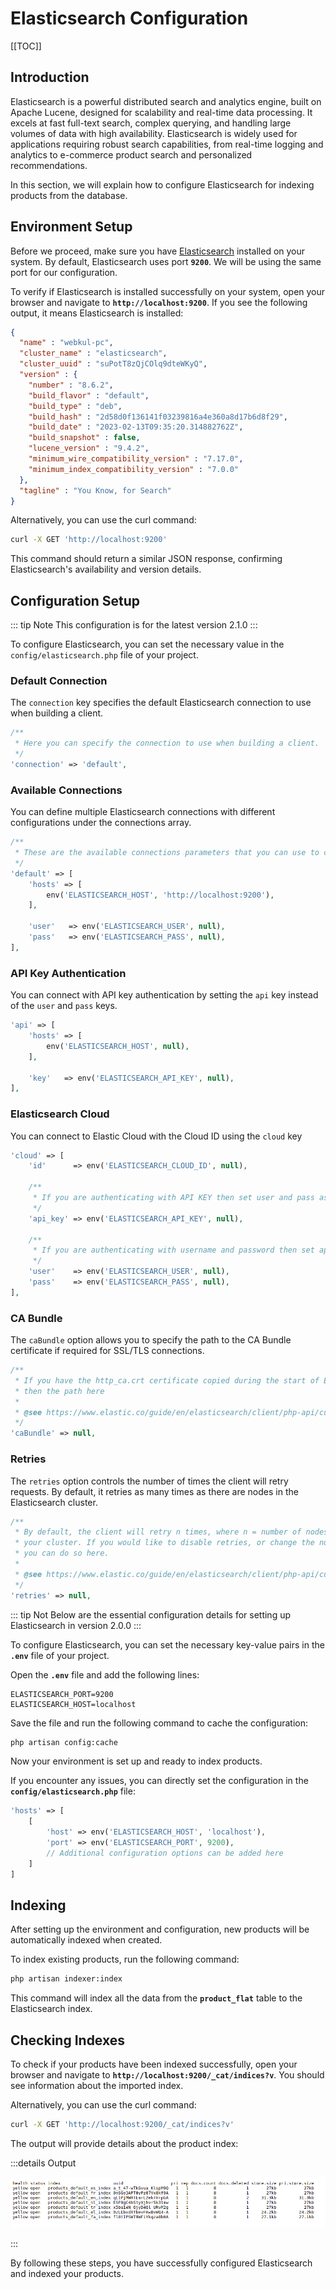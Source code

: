 # Elasticsearch Configuration

[[TOC]]

## Introduction 

Elasticsearch is a powerful distributed search and analytics engine, built on Apache Lucene, designed for scalability and real-time data processing. It excels at fast full-text search, complex querying, and handling large volumes of data with high availability. Elasticsearch is widely used for applications requiring robust search capabilities, from real-time logging and analytics to e-commerce product search and personalized recommendations.

In this section, we will explain how to configure Elasticsearch for indexing products from the database.

## Environment Setup

Before we proceed, make sure you have [Elasticsearch](https://www.elastic.co/guide/en/elasticsearch/reference/current/install-elasticsearch.html) installed on your system. By default, Elasticsearch uses port **`9200`**. We will be using the same port for our configuration.

To verify if Elasticsearch is installed successfully on your system, open your browser and navigate to **`http://localhost:9200`**. If you see the following output, it means Elasticsearch is installed:

```json
{
  "name" : "webkul-pc",
  "cluster_name" : "elasticsearch",
  "cluster_uuid" : "suPotT8zQjCOlq9dteWKyQ",
  "version" : {
    "number" : "8.6.2",
    "build_flavor" : "default",
    "build_type" : "deb",
    "build_hash" : "2d58d0f136141f03239816a4e360a8d17b6d8f29",
    "build_date" : "2023-02-13T09:35:20.314882762Z",
    "build_snapshot" : false,
    "lucene_version" : "9.4.2",
    "minimum_wire_compatibility_version" : "7.17.0",
    "minimum_index_compatibility_version" : "7.0.0"
  },
  "tagline" : "You Know, for Search"
}
```

Alternatively, you can use the curl command:

```sh
curl -X GET 'http://localhost:9200'
```

This command should return a similar JSON response, confirming Elasticsearch's availability and version details.

## Configuration Setup

  ::: tip Note
This configuration is for the latest version 2.1.0
  :::

To configure Elasticsearch, you can set the necessary value in the `config/elasticsearch.php` file of your project.


### Default Connection
The `connection` key specifies the default Elasticsearch connection to use when building a client.

```php
/**
 * Here you can specify the connection to use when building a client.
 */
'connection' => 'default',
```

### Available Connections
You can define multiple Elasticsearch connections with different configurations under the connections array.

```php
/**
 * These are the available connections parameters that you can use to connect
 */
'default' => [
    'hosts' => [
        env('ELASTICSEARCH_HOST', 'http://localhost:9200'),
    ],

    'user'   => env('ELASTICSEARCH_USER', null),
    'pass'   => env('ELASTICSEARCH_PASS', null),
],
```

### API Key Authentication
You can connect with API key authentication by setting the `api` key instead of the `user` and `pass` keys.

```php
'api' => [
    'hosts' => [
        env('ELASTICSEARCH_HOST', null),
    ],

    'key'   => env('ELASTICSEARCH_API_KEY', null),
],
```

### Elasticsearch Cloud
You can connect to Elastic Cloud with the Cloud ID using the `cloud` key

```php
'cloud' => [
    'id'      => env('ELASTICSEARCH_CLOUD_ID', null),

    /**
     * If you are authenticating with API KEY then set user and pass as null
     */
    'api_key' => env('ELASTICSEARCH_API_KEY', null),

    /**
     * If you are authenticating with username and password then set api_key as null
     */
    'user'    => env('ELASTICSEARCH_USER', null),
    'pass'    => env('ELASTICSEARCH_PASS', null),
],
```

### CA Bundle
The `caBundle` option allows you to specify the path to the CA Bundle certificate if required for SSL/TLS connections.

```php
/**
 * If you have the http_ca.crt certificate copied during the start of Elasticsearch
 * then the path here
 *
 * @see https://www.elastic.co/guide/en/elasticsearch/client/php-api/current/connecting.html#auth-http
 */
'caBundle' => null,
```

### Retries  

The `retries` option controls the number of times the client will retry requests. By default, it retries as many times as there are nodes in the Elasticsearch cluster.

```php
/**
 * By default, the client will retry n times, where n = number of nodes in
 * your cluster. If you would like to disable retries, or change the number,
 * you can do so here.
 *
 * @see https://www.elastic.co/guide/en/elasticsearch/client/php-api/current/set-retries.html
 */
'retries' => null,
```

::: tip Not
Below are the essential configuration details for setting up Elasticsearch in version 2.0.0
:::

To configure Elasticsearch, you can set the necessary key-value pairs in the **`.env`** file of your project.

Open the **`.env`** file and add the following lines:

```env
ELASTICSEARCH_PORT=9200
ELASTICSEARCH_HOST=localhost
```

Save the file and run the following command to cache the configuration:

```sh
php artisan config:cache
```

Now your environment is set up and ready to index products.

If you encounter any issues, you can directly set the configuration in the **`config/elasticsearch.php`** file:

```php
'hosts' => [
    [
        'host' => env('ELASTICSEARCH_HOST', 'localhost'),
        'port' => env('ELASTICSEARCH_PORT', 9200),
        // Additional configuration options can be added here
    ]
]
```

## Indexing

After setting up the environment and configuration, new products will be automatically indexed when created.

To index existing products, run the following command:

```sh
php artisan indexer:index
```

This command will index all the data from the **`product_flat`** table to the Elasticsearch index.

## Checking Indexes

To check if your products have been indexed successfully, open your browser and navigate to **`http://localhost:9200/_cat/indices?v`**. You should see information about the imported index.

Alternatively, you can use the curl command:

```sh
curl -X GET 'http://localhost:9200/_cat/indices?v'
```

The output will provide details about the product index:

:::details Output

![Product Index Information](../../assets/2.2/images/advanced-topics/product-index.png)

:::

By following these steps, you have successfully configured Elasticsearch and indexed your products.